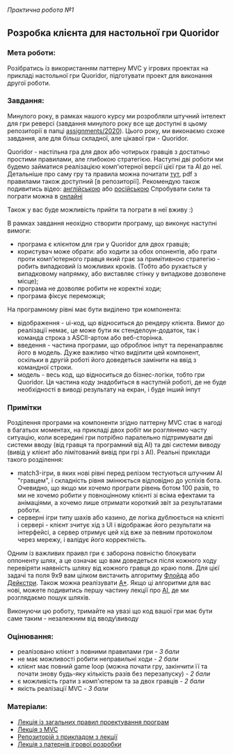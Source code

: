 ###### Практична робота №1
## Розробка клієнта для настольної гри Quoridor

### Мета роботи:
Розібратись із використанням паттерну MVC у ігрових проектах на прикладі настольної гри Quoridor, підготувати проект для виконання другої роботи.

### Завдання:

Минулого року, в рамках нашого курсу ми розробляли штучний інтелект для гри реверсі (завдання минулого року все ще доступні в цьому репозиторії в папці [assignments/2020](../2020)). Цього року, ми виконаємо схоже завдання, але для більш складної, але цікавої гри - Quoridor.

Quoridor - настільна гра для двох або чотирьох гравців з достатньо простими правилами, але глибокою стратегією. Наступні дві роботи ми будемо займатися реалізацією комп'ютерної версії цієї гри та АІ до неї. Детальніше про саму гру та правила можна почитати [тут](https://desktopgames.com.ua/quoridor.html), pdf з правилами також доступний [в репозиторії]. Рекомендую також подивитись відео: [англійською](https://www.youtube.com/watch?v=6ISruhN0Hc0) або [російською](https://www.youtube.com/watch?v=Xv3BppTJ-_8) Спробувати сили та пограти можна в [онлайні](http://quoridor.di.uoa.gr/)

Також у вас буде можливість прийти та пограти в неї вживу :)

В рамках завдання неохідно створити програму, що виконує наступні вимоги:
- програма є клієнтом для гри у Quoridor для двох гравців;
- користувач може обрати: або ходити за обох опонентів, або грати проти комп'ютерного гравця який грає за примітивною стратегію - робить випадковий із можливих кроків. (Тобто або рухається у випадковому напрямку, або виставляє стінку у випадкове дозволене місце);
- програма не дозволяє робити не коректні ходи;
- програма фіксує переможця;

На програмному рівні має бути виділено три компонента:
- відображення - ui-код, що відноситься до рендеру клієнта. Вимог до реалізації немає, це може бути як стенделоун-додаток, так і команда строка з ASCII-артом або веб-сторінка.
- введення - частина програми, що оброблює інпут та перенаправляє його в модель. Дуже важливо чітко виділити цей компонент, оскільки в другій роботі його доведеться замінити на ввід з командної строки.
- модель - весь код, що відноситься до бізнес-логіки, тобто гри Quoridor. Ця частина коду знадобиться в наступній роботі, де не буде необхідності в виводі результату на екран, і буде інший інпут

### Примітки

Розділення програми на компоненти згідно паттерну MVC стає в нагоді в багатьох моментах, на прикладі двох робіт ми розглянемо часту ситуацію, коли всередині гри потрібно паралельно підтримувати дві системи вводу (від гравця та програмний від AI) та дві системи виводу (вивід у клієнт або лімітований вивід при грі з АІ). 
Реальні приклади такого розділення: 
- match3-ігри, в яких нові рівні перед релізом тестуються  штучним AI "гравцем", і складність рівня змінюється відповідно до успіхів бота. Очевидно, що якщо ми хочемо програти рівень ботом 100 разів, то ми не хочемо робити у повноцінному клієнті зі всіма ефектами та анімаціями, а хочемо лише отримати короткий звіт за результатами роботи. 
- серверні ігри типу шахів або казино, де логіка дублюється на клієнті і сервері - клієнт зчитує хід з UI і відображає його результати на інтерфейсі, а сервер отримує цей хід вже за певним протоколом через мережу, і валідує його корректність.

Одним із важливих праивл гри є заборона повністю блокувати оппоненту шлях, а це означає що вам доведеться після кожного ходу перевіряти наявність шляху від кожного гравця до краю поля. Для цієї задачі та поля 9х9 вам цілком вистачить алгоритму [Флойда](https://en.wikipedia.org/wiki/Floyd%E2%80%93Warshall_algorithm) або [Дейкстри](https://en.wikipedia.org/wiki/Dijkstra%27s_algorithm). Також можна реалізувати [A*](https://en.wikipedia.org/wiki/A*_search_algorithm). Якщо ці алгоритми для вас нові, можете подивитись першу частину лекції про [AI](https://www.youtube.com/watch?v=RKFItb_fPZk&list=PLkgXLMuasx7C7yMUsaq366htPg9rpM2lw&index=5), де ми розглядаємо пошук шляхів.

Виконуючи цю роботу, тримайте на увазі що код вашої гри має бути саме таким - незалежним від вводу\виводу

### Оцінювання:
- реалізовано клієнт з повними правилами гри - *3 бали*
- не має можливості робити неправильні ходи - *2 бали*
- клієнт має повний game loop (можна почати гру, закінчити її та почати знову будь-яку кількість разів без перезапуску) - *2 бали*
- є можливість грати з комп'ютером та за двох гравців - *2 бали*
- якість реалізації MVC - *3 бали*

### Матеріали:
- [Лекція із загальних правил проектування програм](https://www.youtube.com/watch?v=_YL5SCJr84E&list=PLkgXLMuasx7C7yMUsaq366htPg9rpM2lw)
- [Лекція з MVC](https://www.youtube.com/watch?v=6Avtm_qij2E&list=PLkgXLMuasx7C7yMUsaq366htPg9rpM2lw)
- [Репозиторій з прикладом з лекції](https://github.com/artem-korotenko/mvc-tic-tac-toe)
- [Лекція з патернів ігрової розробки](https://www.youtube.com/watch?v=j-JtShcib4E&list=PLkgXLMuasx7C7yMUsaq366htPg9rpM2lw)

